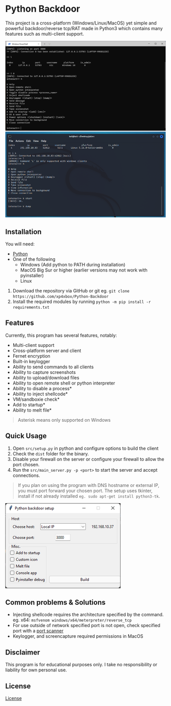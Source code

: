 # Python Backdoor

This project is a cross-platform (Windows/Linux/MacOS) yet simple and powerful backdoor/reverse tcp/RAT made in Python3 which contains many features such as multi-client support.

![image](.github/resources/demo.png)
![image](.github/resources/demo2.png)

## Installation

You will need:

* [Python](https://www.python.org/downloads) 
* One of the following
  * Windows (Add python to PATH during installation)
  * MacOS Big Sur or higher (earlier versions may not work with pyinstaller)
  * Linux

1. Download the repository via GitHub or git eg. `git clone https://github.com/xp4xbox/Python-Backdoor`
2. Install the required modules by running `python -m pip install -r requirements.txt`

## Features

Currently, this program has several features, notably:

* Multi-client support
* Cross-platform server and client
* Fernet encryption
* Built-in keylogger
* Ability to send commands to all clients
* Ability to capture screenshots
* Ability to upload/download files
* Ability to open remote shell or python interpreter
* Ability to disable a process*
* Ability to inject shellcode*
* VM/sandboxie check*
* Add to startup*
* Ability to melt file*

> Asterisk means only supported on Windows 

## Quick Usage

1. Open `src/setup.py` in python and configure options to build the client
2. Check the `dist` folder for the binary.
3. Disable your firewall on the server or configure your firewall to allow the port chosen.
4. Run the `src/main_server.py -p <port>` to start the server and accept connections.

> If you plan on using the program with DNS hostname or external IP, you must port forward your chosen port.
> The setup uses tkinter, install if not already installed `eg. sudo apt-get install python3-tk`.

![image](.github/resources/setup.png)

## Common problems & Solutions

- Injecting shellcode requires the architecture specified by the command. eg. x64: `msfvenom windows/x64/meterpreter/reverse_tcp`
- For use outside of network specified port is not open, check specified port with a [port scanner](https://www.whatismyip.com/port-scanner/)
- Keylogger, and screencapture required permissions in MacOS

## Disclaimer

This program is for educational purposes only. I take no responsibility or liability for own personal use.

## License

[License](https://github.com/xp4xbox/Python-Backdoor/blob/master/license)
